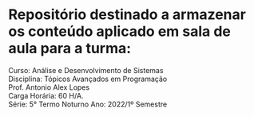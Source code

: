 # Repositório destinado a armazenar os conteúdo aplicado em sala de aula para a turma:

Curso: Análise e Desenvolvimento de Sistemas <br/>
Disciplina: Tópicos Avançados em Programação <br/>
Prof. Antonio Alex Lopes <br/>
Carga Horária: 60 H/A. <br/>
Série: 5° Termo Noturno Ano: 2022/1º Semestre<br/>
